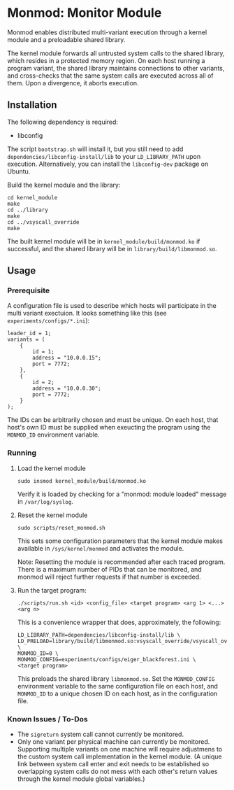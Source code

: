 # Monmod: Monitor Module

Monmod enables distributed multi-variant execution through a kernel module and a preloadable shared library.

The kernel module forwards all untrusted system calls to the shared library, which resides in a protected memory region. On each host running a program variant, the shared library maintains connections to other variants, and cross-checks that the same system calls are executed across all of them. Upon a divergence, it aborts execution.

## Installation

The following dependency is required:
- libconfig

The script `bootstrap.sh` will install it, but you still need to add `dependencies/libconfig-install/lib` to your `LD_LIBRARY_PATH` upon execution. Alternatively, you can install the `libconfig-dev` package on Ubuntu.

Build the kernel module and the library:

	cd kernel_module
	make
	cd ../library
	make
	cd ../vsyscall_override
	make

The built kernel module will be in `kernel_module/build/monmod.ko` if successful, and the shared library will be in `library/build/libmonmod.so`.

## Usage

### Prerequisite 

A configuration file is used to describe which hosts will participate in the multi variant exectuion. It looks something like this (see `experiments/configs/*.ini`):

	leader_id = 1;
	variants = (
		{
			id = 1;
			address = "10.0.0.15";
			port = 7772;
		},
		{
			id = 2;
			address = "10.0.0.30";
			port = 7772;
		}
	);

The IDs can be arbitrarily chosen and must be unique. On each host, that host's own ID must be supplied when exeucting the program using the `MONMOD_ID` environment variable.

### Running

1. Load the kernel module 
   
   ```
   sudo insmod kernel_module/build/monmod.ko
   ```

   Verify it is loaded by checking for a "monmod: module loaded" message in `/var/log/syslog`.

2. Reset the kernel module

   ```
   sudo scripts/reset_monmod.sh
   ```

   This sets some configuration parameters that the kernel module makes available in `/sys/kernel/monmod` and activates the module.

   Note: Resetting the module is recommended after each traced program. There is a maximum number of PIDs that can be monitored, and monmod will reject further requests if that number is exceeded.

3. Run the target program:  
   
   ```
   ./scripts/run.sh <id> <config_file> <target program> <arg 1> <...> <arg n>
   ```

   This is a convenience wrapper that does, approximately, the following:

   ```
   LD_LIBRARY_PATH=dependencies/libconfig-install/lib \
   LD_PRELOAD=library/build/libmonmod.so:vsyscall_override/vsyscall_override.so \
   MONMOD_ID=0 \
   MONMOD_CONFIG=experiments/configs/eiger_blackforest.ini \
   <target program>
   ```

   This preloads the shared library `libmonmod.so`.  Set the `MONMOD_CONFIG` environment variable to the same configuration file on each host, and `MONMOD_ID` to a unique chosen ID on each host, as in the configuration file.

    

### Known Issues / To-Dos

 - The `sigreturn` system call cannot currently be monitored.
 - Only one variant per physical machine can currently be monitored. Supporting multiple variants on one machine will require adjustmens to the custom system call implementation in the kernel module. (A unique link between system call enter and exit needs to be established so overlapping system calls do not mess with each other's return values through the kernel module global variables.)
